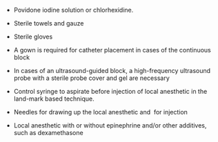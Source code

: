- Povidone iodine solution or chlorhexidine.

- Sterile towels and gauze

- Sterile gloves

- A gown is required for catheter placement in cases of the continuous block

- In cases of an ultrasound-guided block, a high-frequency ultrasound probe with a sterile probe cover and gel are necessary

- Control syringe to aspirate before injection of local anesthetic in the land-mark based technique.

- Needles for drawing up the local anesthetic and  for injection

- Local anesthetic with or without epinephrine and/or other additives, such as dexamethasone